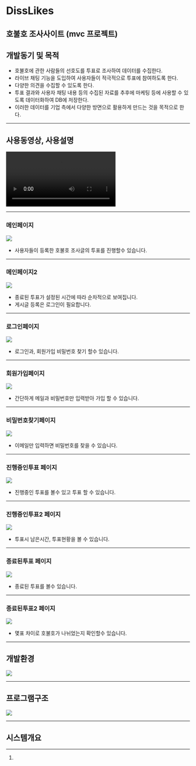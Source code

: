 <h1> DissLikes </h1>
<h2>호불호 조사사이트 (mvc 프로젝트) </h2>
<h2>개발동기 및 목적</h2>
<ul>
  <li>호불호에 관한 사람들의 선호도를 투표로 조사하여 데이터를 수집한다.
  <li>라이브 채팅 기능을 도입하여 사용자들이 적극적으로 투표에 참여하도록 한다. 
  <li>다양한 의견을 수집할 수 있도록 한다. 
  <li>투표 결과와 사용자 채팅 내용 등의 수집된 자료를 추후에 마케팅 등에 사용할 수 있도록 데이터화하여 DB에 저장한다.
  <li>이러한 데이터를 기업 측에서 다양한 방면으로 활용하게 만드는 것을 목적으로 한다.
</li>
</ul>
<hr>
<h2>사용동영상, 사용설명</h2>
<video src="https://user-images.githubusercontent.com/85157790/165747505-97785237-2341-47fc-a290-3a862448386d.mp4"></video>
<hr>
<h3>메인페이지</h3>
<image src="https://user-images.githubusercontent.com/85157790/165747569-45be6ecb-96c6-46b4-8051-e789272958cd.png"></image>
<ul>
  <li> 사용자들이 등록한 호불호 조사글의 투표를 진행할수 있습니다.
</ul>
<hr>
<h3>메인페이지2</h3>
<image src="https://user-images.githubusercontent.com/85157790/165749583-3cc41709-bb8c-411a-a312-c59863cbad54.png"></image>
<ul>
  <li> 종료된 투표가 설정된 시간에 따라 순차적으로 보여집니다.
  <li> 게시글 등록은 로그인이 필요합니다.
</ul>
<hr>
<h3>로그인페이지</h3>
<image src="https://user-images.githubusercontent.com/85157790/165747573-553b5f8d-bc48-4ce5-baef-1f4de7d366b9.png"></image>
<ul>
  <li> 로그인과, 회원가입 비밀번호 찾기 할수 있습니다.
</ul>
<hr>
<h3>회원가입페이지</h3>
<image src="https://user-images.githubusercontent.com/85157790/165749703-db6daa20-dbe9-4555-9bb4-519550811737.png"></image>
<ul>
  <li> 간단하게 메일과 비밀번호만 입력받아 가입 할 수 있습니다.
</ul>
<hr>
<h3>비밀번호찾기페이지</h3>
<image src="https://user-images.githubusercontent.com/85157790/165749696-2f6da6b5-e662-4e32-8016-431502570a65.png"></image>
<ul>
  <li> 이메일만 입력하면 비밀번호를 찾을 수 있습니다.
</ul>
<hr>
<h3>진행중인투표 페이지</h3>
<image src="https://user-images.githubusercontent.com/85157790/165747576-4fed62eb-2c23-4694-993e-aa8e58eded49.png"></image>
<ul>
  <li> 진행중인 투표를 볼수 있고 투표 할 수 있습니다.
</ul>
<hr>
<h3>진행중인투표2 페이지</h3>
<image src="https://user-images.githubusercontent.com/85157790/165747578-30c9b481-f36a-45db-b2ba-1e2fb11f6730.png"></image>
<ul>
  <li> 투표시 남은시간, 투표현황을 볼 수 있습니다.
</ul>
<hr>
<h3>종료된투표 페이지</h3>
<image src="https://user-images.githubusercontent.com/85157790/165747580-19802fd9-0509-4c47-9284-7268a4b01a23.png"></image>
<ul>
  <li> 종료된 투표를 볼수 있습니다.
</ul>
<hr>
<h3>종료된투표2 페이지</h3>
<image src="https://user-images.githubusercontent.com/85157790/165747586-9933a727-7f04-45a3-86b4-0470fb76af8a.png"></image>
<ul>
  <li> 몇표 차이로 호불호가 나뉘었는지 확인할수 있습니다.
</ul>
<hr>
<h2>개발환경</h2>
<image src="https://user-images.githubusercontent.com/85157790/165740053-d0dedcd0-876a-4f11-bca5-9ca4c5fa2378.png"></image>
<hr>
<h2>프로그램구조</h2>
<image src="https://user-images.githubusercontent.com/85157790/165740597-b268907d-377c-4c3e-9728-2c0d63b85edf.png"></image>
<hr>
<h2>시스템개요</h2>

<hr>
<ol>
  <li>  
</ol>
<image src=""></image>
